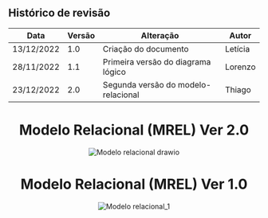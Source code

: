 ## Histórico de revisão

  |Data|Versão|Alteração|Autor| 
  |----|------|---------|-----|
  |13/12/2022|1.0|Criação do documento| Letícia |
  |28/11/2022|1.1|Primeira versão do diagrama lógico | Lorenzo |
  |23/12/2022|2.0|Segunda versão do modelo-relacional | Thiago |
 
 <div align="center">
  
  # Modelo Relacional (MREL) Ver 2.0
 
 ![Modelo relacional drawio](https://user-images.githubusercontent.com/65683663/209355226-d6ab2753-ee22-4519-bcbf-d44abb3e73d1.png)
 
 # Modelo Relacional (MREL) Ver 1.0
  
  ![Modelo relacional_1](https://user-images.githubusercontent.com/72623771/207430241-b25e595b-4161-45e2-ad24-6d215143730a.png)

</div>
